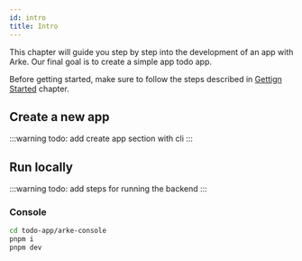 ```yaml
---
id: intro
title: Intro
---
```


This chapter will guide you step by step into the development of an app with Arke.
Our final goal is to create a simple app todo app.

Before getting started, make sure to follow the steps described in [Gettign Started](guide) chapter.

## Create a new app

:::warning
todo: add create app section with cli
:::

## Run locally

:::warning
todo: add steps for running the backend
:::


### Console
```bash
cd todo-app/arke-console
pnpm i
pnpm dev
```
